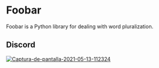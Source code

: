 # Foobar

Foobar is a Python library for dealing with word pluralization.

## Discord

<a href="https://ibb.co/tPfKbsF"><img src="https://i.ibb.co/DgXW7CT/Captura-de-pantalla-2021-05-13-112324.png" alt="Captura-de-pantalla-2021-05-13-112324" border="0"></a>
